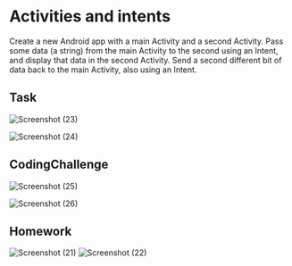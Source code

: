 
# Activities and intents

Create a new Android app with a main Activity and a second Activity.
Pass some data (a string) from the main Activity to the second using an Intent, and display that data in the second Activity.
Send a second different bit of data back to the main Activity, also using an Intent.


## Task

![Screenshot (23)](https://user-images.githubusercontent.com/50478966/170833097-73869eab-ec1b-434e-8ff6-fbfbee0a8d39.png)

![Screenshot (24)](https://user-images.githubusercontent.com/50478966/170833119-ff052c65-325f-41b9-8eb5-6ea8e99ceb76.png)


## CodingChallenge

![Screenshot (25)](https://user-images.githubusercontent.com/50478966/170833138-03634460-4399-4be0-81bc-219f28bfc923.png)

![Screenshot (26)](https://user-images.githubusercontent.com/50478966/170833142-58a7879b-762f-420e-b938-de70b5d5d4a3.png)

## Homework

![Screenshot (21)](https://user-images.githubusercontent.com/50478966/170833163-7c04e9c3-dcde-4a23-a8af-078988ee9935.png)
![Screenshot (22)](https://user-images.githubusercontent.com/50478966/170833165-67e7671f-255b-492d-b86a-1807acc53784.png)
